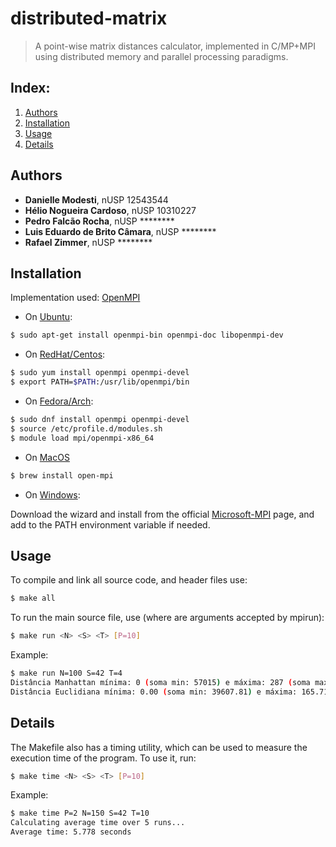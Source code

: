 # distributed-matrix

> A point-wise matrix distances calculator, 
> implemented in C/MP+MPI using distributed memory and parallel processing paradigms.

## Index:
1. [Authors](https://github.com/rzimmerdev/cad-2023/tree/main#authors)
2. [Installation](https://github.com/rzimmerdev/cad-2023/tree/main#installation)
3. [Usage](https://github.com/rzimmerdev/cad-2023/tree/main#usage)
4. [Details](https://github.com/rzimmerdev/cad-2023/tree/main#details)

## Authors

* __Danielle Modesti__, nUSP 12543544
* __Hélio Nogueira Cardoso__, nUSP 10310227
* __Pedro Falcão Rocha__, nUSP ********
* __Luis Eduardo de Brito Câmara__, nUSP ********
* __Rafael Zimmer__, nUSP ********

## Installation

Implementation used: [OpenMPI](https://www.open-mpi.org/software/ompi/v5.0/)

* On [Ubuntu](https://packages.ubuntu.com/search?keywords=openmpi):

```bash
$ sudo apt-get install openmpi-bin openmpi-doc libopenmpi-dev
```

* On [RedHat/Centos](https://linuxdesktops.soton.ac.uk/openmpi.html):

```bash
$ sudo yum install openmpi openmpi-devel
$ export PATH=$PATH:/usr/lib/openmpi/bin
```

* On [Fedora/Arch](https://archlinux.org/packages/extra/x86_64/openmpi/):

```bash
$ sudo dnf install openmpi openmpi-devel
$ source /etc/profile.d/modules.sh
$ module load mpi/openmpi-x86_64
```

* On [MacOS](https://formulae.brew.sh/formula/open-mpi)

```bash
$ brew install open-mpi
```

* On [Windows](https://learn.microsoft.com/en-us/message-passing-interface/microsoft-mpi):

Download the wizard and install from the official [Microsoft-MPI](https://learn.microsoft.com/en-us/message-passing-interface/microsoft-mpi) page, and add to the PATH environment variable if needed. 

## Usage

To compile and link all source code, and header files use:
```bash
$ make all
```

To run the main source file, use (where _<args>_ are arguments accepted by mpirun):
```bash
$ make run <N> <S> <T> [P=10]
```

Example:

```bash
$ make run N=100 S=42 T=4 
Distância Manhattan mínima: 0 (soma min: 57015) e máxima: 287 (soma max: 2130946)
Distância Euclidiana mínima: 0.00 (soma min: 39607.81) e máxima: 165.71 (soma max: 1250695.85)
```

## Details

The Makefile also has a timing utility, which can be used to measure the execution time of the program. To use it, run:

```bash
$ make time <N> <S> <T> [P=10]
```

Example:

```bash
$ make time P=2 N=150 S=42 T=10
Calculating average time over 5 runs...
Average time: 5.778 seconds
```
